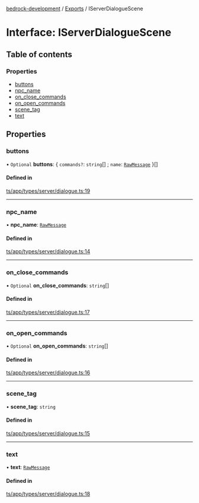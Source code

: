 [bedrock-development](../README.md) / [Exports](../modules.md) / IServerDialogueScene

# Interface: IServerDialogueScene

## Table of contents

### Properties

- [buttons](IServerDialogueScene.md#buttons)
- [npc\_name](IServerDialogueScene.md#npc_name)
- [on\_close\_commands](IServerDialogueScene.md#on_close_commands)
- [on\_open\_commands](IServerDialogueScene.md#on_open_commands)
- [scene\_tag](IServerDialogueScene.md#scene_tag)
- [text](IServerDialogueScene.md#text)

## Properties

### buttons

• `Optional` **buttons**: \{ `commands?`: `string`[] ; `name`: [`RawMessage`](RawMessage.md)  }[]

#### Defined in

[ts/app/types/server/dialogue.ts:19](https://github.com/DauntlessStudio/Bedrock-Developments/blob/c7d1542/ts/app/types/server/dialogue.ts#L19)

___

### npc\_name

• **npc\_name**: [`RawMessage`](RawMessage.md)

#### Defined in

[ts/app/types/server/dialogue.ts:14](https://github.com/DauntlessStudio/Bedrock-Developments/blob/c7d1542/ts/app/types/server/dialogue.ts#L14)

___

### on\_close\_commands

• `Optional` **on\_close\_commands**: `string`[]

#### Defined in

[ts/app/types/server/dialogue.ts:17](https://github.com/DauntlessStudio/Bedrock-Developments/blob/c7d1542/ts/app/types/server/dialogue.ts#L17)

___

### on\_open\_commands

• `Optional` **on\_open\_commands**: `string`[]

#### Defined in

[ts/app/types/server/dialogue.ts:16](https://github.com/DauntlessStudio/Bedrock-Developments/blob/c7d1542/ts/app/types/server/dialogue.ts#L16)

___

### scene\_tag

• **scene\_tag**: `string`

#### Defined in

[ts/app/types/server/dialogue.ts:15](https://github.com/DauntlessStudio/Bedrock-Developments/blob/c7d1542/ts/app/types/server/dialogue.ts#L15)

___

### text

• **text**: [`RawMessage`](RawMessage.md)

#### Defined in

[ts/app/types/server/dialogue.ts:18](https://github.com/DauntlessStudio/Bedrock-Developments/blob/c7d1542/ts/app/types/server/dialogue.ts#L18)
